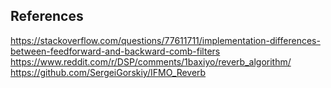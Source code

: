 





























## References
https://stackoverflow.com/questions/77611711/implementation-differences-between-feedforward-and-backward-comb-filters
https://www.reddit.com/r/DSP/comments/1baxiyo/reverb_algorithm/
https://github.com/SergeiGorskiy/IFMO_Reverb
